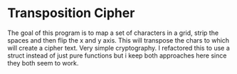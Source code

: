 # Transposition Cipher

The goal of this program is to map a set of characters in a grid, strip the spaces and then flip the x and y axis. This will transpose the chars to which will create a cipher text. Very simple cryptography. I refactored this to use a struct instead of just pure functions but i keep both approaches here since they both seem to work.
